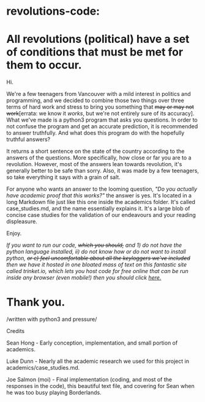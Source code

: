 # revolutions-code:
# All revolutions (political) have a set of conditions that must be met for them to occur.

Hi.

We're a few teenagers from Vancouver with a mild interest in politics and programming, and we decided to combine those two things over three terms of hard work and stress to bring you something that ~~may or may not work~~[errata: we know it *works*, but we're not entirely sure of its accuracy].
What we've made is a python3 program that asks you questions. In order to not confuse the program and get an accurate prediction, it is recommended to answer truthfully. And what does this program do with the hopefully truthful answers?

It returns a short sentence on the state of the country according to the answers of the questions. More specifically, how close or far you are to a revolution. However, most of the answers lean towards revolution, it's generally better to be safe than sorry. Also, it was made by a few teenagers, so take everything it says with a grain of salt.

For anyone who wants an answer to the looming question, *"Do you actually have academic proof that this works?"* the answer is yes. It's located in a long Markdown file just like this one inside the academics folder. It's called case_studies.md, and the name essentially explains it. It's a large blob of concise case studies for the validation of our endeavours and your reading displeasure.

Enjoy.

*If you want to run our code, ~~which you should,~~ and 1) do not have the python language installed, ii) do not know how or do not want to install python, ~~or c) feel uncomfortable about all the keyloggers we've included~~ then we have it hosted in one bloated mass of text on this fantastic site called trinket.io, which lets you host code for free online that can be run inside any browser (even mobile!) then you should click [here.](https://trinket.io/library/trinkets/8c0a784181 "revolutions-code on Trinket")*

# Thank you.

/written with python3 and pressure/

Credits

Sean Hong - Early conception, implementation, and small portion of academics.

Luke Dunn - Nearly all the academic research we used for this project in academics/case_studies.md.

Joe Salmon (moi) - Final implementation (coding, and most of the responses in the code), this beautiful text file, and covering for Sean when he was too busy playing Borderlands.
